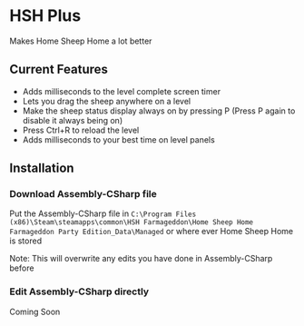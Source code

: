 # HSH Plus
Makes Home Sheep Home a lot better

## Current Features
* Adds milliseconds to the level complete screen timer
* Lets you drag the sheep anywhere on a level
* Make the sheep status display always on by pressing P (Press P again to disable it always being on)
* Press Ctrl+R to reload the level
* Adds milliseconds to your best time on level panels

## Installation
### Download Assembly-CSharp file
Put the Assembly-CSharp file in `C:\Program Files (x86)\Steam\steamapps\common\HSH Farmageddon\Home Sheep Home Farmageddon Party Edition_Data\Managed` or where ever Home Sheep Home is stored

Note: This will overwrite any edits you have done in Assembly-CSharp before

### Edit Assembly-CSharp directly
Coming Soon
